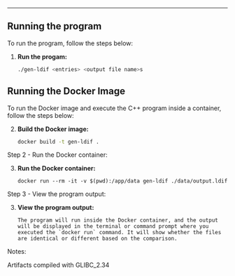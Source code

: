 ---

## Running the program

To run the program, follow the steps below:
1. **Run the progam:**

   ```bash
   ./gen-ldif <entries> <output file name>s

## Running the Docker Image

To run the Docker image and execute the C++ program inside a container, follow the steps below:

2. **Build the Docker image:**

   ```bash
   docker build -t gen-ldif .

Step 2 - Run the Docker container:

3. **Run the Docker container:**

   ```
   docker run --rm -it -v $(pwd):/app/data gen-ldif ./data/output.ldif 

Step 3 - View the program output:

3. **View the program output:**
   ```
   The program will run inside the Docker container, and the output will be displayed in the terminal or command prompt where you executed the `docker run` command. It will show whether the files are identical or different based on the comparison.

Notes:

Artifacts compiled with GLIBC_2.34